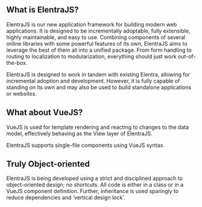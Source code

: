 ## What is ElentraJS?
ElentraJS is our new application framework for building modern web applications.  It is designed to be incrementally adoptable, fully extensible, highly maintainable, and easy to use.  Combining components of several online libraries with some powerful features of its own, ElentraJS aims to leverage the best of them all into a unified package.  From form handling to routing to localization to modularization, everything should just work out-of-the-box.

ElentraJS is designed to work in tandem with existing Elentra, allowing for incremental adoption and development.  However, it is fully capable of standing on its own and may also be used to build standalone applications or websites.

## What about VueJS?
VueJS is used for template rendering and reacting to changes to the data model, effectively behaving as the View layer of ElentraJS.

ElentraJS supports single-file components using VueJS syntax.

## Truly Object-oriented
ElentraJS is being developed using a strict and disciplined approach to object-oriented design; no shortcuts.  All code is either in a class or in a VueJS component definition.  Further, inheritance is used sparingly to reduce dependencies and ‘vertical design lock’.